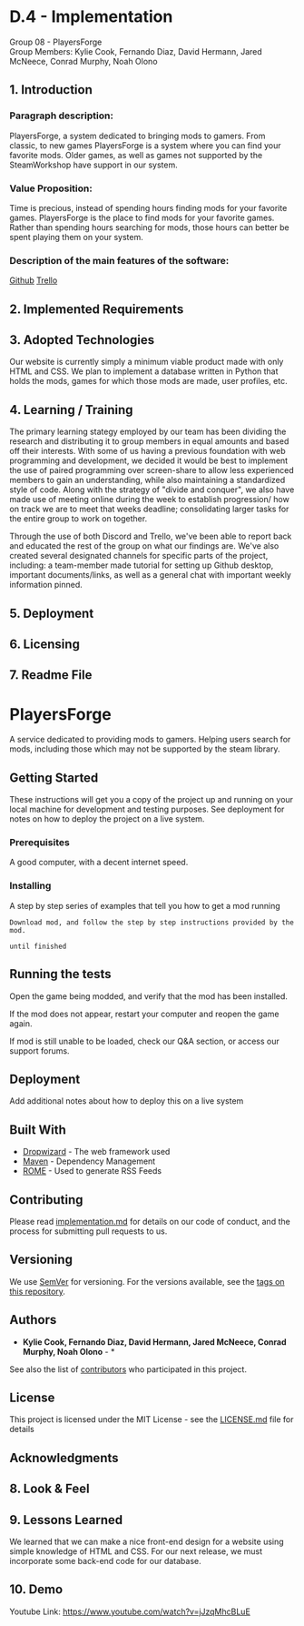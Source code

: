 # D.4 - Implementation

Group 08 - PlayersForge\
Group Members: Kylie Cook, Fernando Diaz, David Hermann, Jared McNeece, Conrad Murphy, Noah Olono

## 1. Introduction
### Paragraph description:
PlayersForge, a system dedicated to bringing mods to gamers. From classic, to new games PlayersForge is a system where you can find your favorite mods. Older games, as well as games not supported by the SteamWorkshop have support in our system.

### Value Proposition:
Time is precious, instead of spending hours finding mods for your favorite games. PlayersForge is the place to find mods for your favorite games. Rather than spending hours searching for mods, those hours can better be spent playing them on your system.
### Description of the main features of the software:
   [Github](https://github.com/KylieNCook/players-forge)
   [Trello](https://trello.com/cs3864)

## 2. Implemented Requirements

## 3. Adopted Technologies
Our website is currently simply a minimum viable product made with only HTML and CSS. We plan to implement a database written in Python that holds the mods, games for which those mods are made, user profiles, etc.

## 4. Learning / Training
The primary learning stategy employed by our team has been dividing the research and distributing it to group members in equal amounts and based off their interests. 
With some of us having a previous foundation with web programming and development, we decided it would be best to implement the use of paired programming over screen-share to allow less experienced members to gain an understanding, while also maintaining a standardized style of code. Along with the strategy of "divide and conquer", we also have made use of meeting online during the week to establish progression/ how on track we are to meet that weeks deadline; consolidating larger tasks for the entire 
group to work on together. 

Through the use of both Discord and Trello, we've been able to report back and educated the rest of the group on what our findings are. We've also created several designated channels for specific parts of the project, including: a team-member made tutorial for setting up Github desktop, important documents/links, as well as a general chat with important weekly information pinned. 

## 5. Deployment

## 6. Licensing

## 7. Readme File
# PlayersForge 

A service dedicated to providing mods to gamers. Helping users search for mods, including those which may not be supported by the steam library. 

## Getting Started

These instructions will get you a copy of the project up and running on your local machine for development and testing purposes. See deployment for notes on how to deploy the project on a live system.

### Prerequisites
A good computer, with a decent internet speed.
### Installing

A step by step series of examples that tell you how to get a mod running


```
Download mod, and follow the step by step instructions provided by the mod.
```


```
until finished
```



## Running the tests

Open the game being modded, and verify that the mod has been installed.

If the mod does not appear, restart your computer and reopen the game again.

If mod is still unable to be loaded, check our Q&A section, or access our support forums.


## Deployment

Add additional notes about how to deploy this on a live system

## Built With

* [Dropwizard](http://www.dropwizard.io/1.0.2/docs/) - The web framework used
* [Maven](https://maven.apache.org/) - Dependency Management
* [ROME](https://rometools.github.io/rome/) - Used to generate RSS Feeds

## Contributing

Please read [implementation.md](https://github.com/KylieNCook/players-forge/edit/main/Deliverables/implementation.md) for details on our code of conduct, and the process for submitting pull requests to us.

## Versioning

We use [SemVer](http://www.playersforge.com/) for versioning. For the versions available, see the [tags on this repository](https://github.com/your/project/tags). 

## Authors

* **Kylie Cook, Fernando Diaz, David Hermann, Jared McNeece, Conrad Murphy, Noah Olono** - *

See also the list of [contributors](https://github.com/your/project/contributors) who participated in this project.

## License

This project is licensed under the MIT License - see the [LICENSE.md](LICENSE.md) file for details

## Acknowledgments

## 8. Look & Feel

## 9. Lessons Learned
We learned that we can make a nice front-end design for a website using simple knowledge of HTML and CSS. For our next release, we must incorporate some back-end code for our database.

## 10. Demo
Youtube Link: https://www.youtube.com/watch?v=jJzqMhcBLuE
